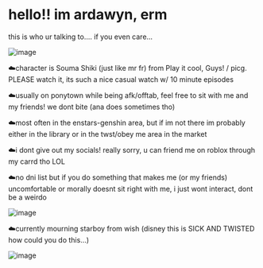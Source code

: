 # hello!! im ardawyn, erm
this is who ur talking to.... if you even care...

![image](https://github.com/Yoosunoovy/Yoosunoovy/assets/155345103/54115bec-ce7b-4085-8e28-fec0ff2e7f69)

☁️character is Souma Shiki (just like mr fr) from Play it cool, Guys! / picg. PLEASE watch it, its such a nice casual watch w/ 10 minute episodes

☁️usually on ponytown while being afk/offtab, feel free to sit with me and my friends! we dont bite (ana does sometimes tho)

☁️most often in the enstars-genshin area, but if im not there im probably either in the library or in the twst/obey me area in the market

☁️i dont give out my socials! really sorry, u can friend me on roblox through my carrd tho LOL

☁️no dni list but if you do something that makes me (or my friends) uncomfortable or morally doesnt sit right with me, i just wont interact, dont be a weirdo

![image](https://github.com/Yoosunoovy/Yoosunoovy/assets/155345103/c07842f1-898f-4d03-ac55-3715987fdd12)

☁️currently mourning starboy from wish (disney this is SICK AND TWISTED how could you do this...)

![image](https://github.com/Yoosunoovy/Yoosunoovy/assets/155345103/a4528e49-3a6e-4852-9dd2-3a4289ed238f)
